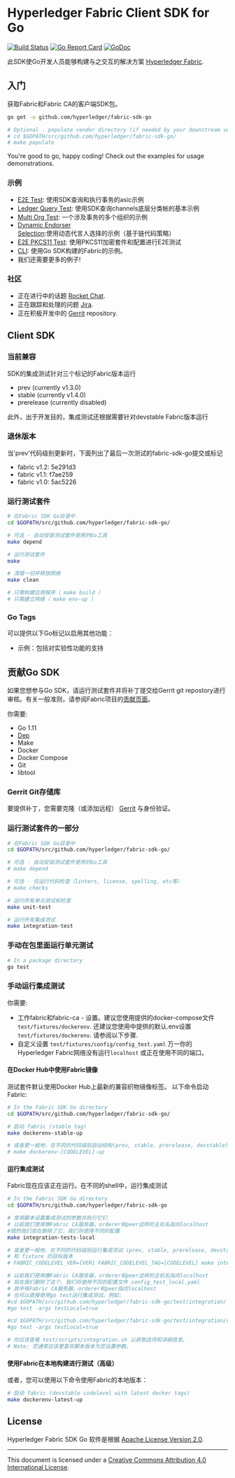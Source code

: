 # Hyperledger Fabric Client SDK for Go

[![Build Status](https://jenkins.hyperledger.org/buildStatus/icon?job=fabric-sdk-go-tests-merge-x86_64)](https://jenkins.hyperledger.org/job/fabric-sdk-go-tests-merge-x86_64)
[![Go Report Card](https://goreportcard.com/badge/github.com/hyperledger/fabric-sdk-go)](https://goreportcard.com/report/github.com/hyperledger/fabric-sdk-go)
[![GoDoc](https://godoc.org/github.com/hyperledger/fabric-sdk-go?status.svg)](https://godoc.org/github.com/hyperledger/fabric-sdk-go)

此SDK使Go开发人员能够构建与之交互的解决方案 [Hyperledger Fabric](http://hyperledger-fabric.readthedocs.io/en/latest/).

## 入门

获取Fabric和Fabric CA的客户端SDK包。

```bash
go get -u github.com/hyperledger/fabric-sdk-go

# Optional - populate vendor directory (if needed by your downstream vendoring solution)
# cd $GOPATH/src/github.com/hyperledger/fabric-sdk-go/
# make populate
```

You're good to go, happy coding! Check out the examples for usage demonstrations.

### 示例

- [E2E Test](test/integration/e2e/end_to_end.go): 使用SDK查询和执行事务的asic示例
- [Ledger Query Test](test/integration/pkg/client/ledger/ledger_queries_test.go): 使用SDK查询channels底层分类帐的基本示例
- [Multi Org Test](test/integration/e2e/orgs/multiple_orgs_test.go): 一个涉及事务的多个组织的示例
- [Dynamic Endorser Selection](test/integration/pkg/fabsdk/provider/sdk_provider_test.go):使用动态代言人选择的示例（基于链代码策略）
- [E2E PKCS11 Test](test/integration/e2e/pkcs11/e2e_test.go): 使用PKCS11加密套件和配置进行E2E测试
- [CLI](https://github.com/securekey/fabric-examples/tree/master/fabric-cli/): 使用Go SDK构建的Fabric的示例。
- 我们还需要更多的例子!

### 社区

- 正在进行中的话题 [Rocket Chat](https://chat.hyperledger.org/channel/fabric-sdk-go).
- 正在跟踪和处理的问题 [Jira](https://jira.hyperledger.org/secure/RapidBoard.jspa?projectKey=FAB&rapidView=7&view=planning).
- 正在积极开发中的 [Gerrit](https://gerrit.hyperledger.org/r/#/admin/projects/fabric-sdk-go) repository.

## Client SDK

### 当前兼容
SDK的集成测试针对三个标记的Fabric版本运行
- prev (currently v1.3.0)
- stable (currently v1.4.0)
- prerelease (currently disabled)

此外，出于开发目的，集成测试还根据需要针对devstable Fabric版本运行

### 退休版本

当'prev'代码级别更新时，下面列出了最后一次测试的fabric-sdk-go提交或标记

- fabric v1.2: 5e291d3
- fabric v1.1: f7ae259
- fabric v1.0: 5ac5226

### 运行测试套件

```bash
# 在Fabric SDK Go目录中
cd $GOPATH/src/github.com/hyperledger/fabric-sdk-go/

# 可选 - 自动安装测试套件使用的Go工具
make depend

# 运行测试套件
make

# 清理一切并释放网络
make clean

# 只需构建应用程序（ make build ）
# 只需建立网络（ make env-up ）
```

### Go Tags

可以提供以下Go标记以启用其他功能：
 - 示例：包括对实验性功能的支持

## 贡献Go SDK


如果您想参与Go SDK，请运行测试套件并将补丁提交给Gerrit git repostory进行审核。有关一般准则，请参阅Fabric项目的[贡献页面](http://hyperledger-fabric.readthedocs.io/en/latest/CONTRIBUTING.html)。

你需要:

- Go 1.11
- [Dep](https://github.com/golang/dep)
- Make
- Docker
- Docker Compose
- Git
- libtool

### Gerrit Git存储库

要提供补丁，您需要克隆（或添加远程） [Gerrit](https://gerrit.hyperledger.org/r/#/admin/projects/fabric-sdk-go) 与身份验证。

### 运行测试套件的一部分

```bash
# 在Fabric SDK Go目录中
cd $GOPATH/src/github.com/hyperledger/fabric-sdk-go/

# 可选 - 自动安装测试套件使用的Go工具
# make depend

# 可选 - 仅运行代码检查（linters, license, spelling, etc等）
# make checks

# 运行所有单元测试和检查
make unit-test

# 运行所有集成测试
make integration-test
```

### 手动在包里面运行单元测试

```bash
# In a package directory
go test
```

### 手动运行集成测试

你需要:

- 工作fabric和fabric-ca - 设置。建议您使用提供的docker-compose文件 `test/fixtures/dockerenv`. 还建议您使用中提供的默认.env设置 `test/fixtures/dockerenv`. 请参阅以下步骤.
- 自定义设置 `test/fixtures/config/config_test.yaml` 万一你的Hyperledger Fabric网络没有运行`localhost` 或正在使用不同的端口。

#### 在Docker Hub中使用Fabric镜像


测试套件默认使用Docker Hub上最新的兼容织物镜像标签。
以下命令启动Fabric:

```bash
# In the Fabric SDK Go directory
cd $GOPATH/src/github.com/hyperledger/fabric-sdk-go/

# 启动 fabric (stable tag)
make dockerenv-stable-up

# 或者更一般地，在不同的代码级别启动结构(prev, stable, prerelease, devstable)
# make dockerenv-[CODELEVEL]-up
```

#### 运行集成测试

Fabric现在应该正在运行。在不同的shell中，运行集成测试

```bash
# In the Fabric SDK Go directory
cd $GOPATH/src/github.com/hyperledger/fabric-sdk-go

# 使用脚本设置集成测试的参数并执行它们
# 以前我们使用像Fabric CA服务器，orderer和peer这样的主机名指向localhost
#既然我们现在删除了它，我们将使用不同的配置
make integration-tests-local

# 或者更一般地，在不同的代码级别运行集成测试 (prev, stable, prerelease, devstable)
# 和 fixture 的目标版本
# FABRIC_CODELEVEL_VER=[VER] FABRIC_CODELEVEL_TAG=[CODELEVEL] make integration-tests-local
```


```bash
# 以前我们使用像Fabric CA服务器，orderer和peer这样的主机名指向localhost
# 现在我们删除了这个，我们将使用不同的配置文件 config_test_local.yaml
# 其中有Fabric CA服务器，orderer和peer指向localhost
# 也可以直接使用go test运行集成测试。例如:
#cd $GOPATH/src/github.com/hyperledger/fabric-sdk-go/test/integration/
#go test -args testLocal=true

#cd $GOPATH/src/github.com/hyperledger/fabric-sdk-go/test/integration/orgs
#go test -args testLocal=true 

# 你应该查看 test/scripts/integration.sh 以获取选项和详细信息。
# Note: 您通常应该更喜欢脚本版本为您设置参数。
```

#### 使用Fabric在本地构建进行测试（高级）

或者，您可以使用以下命令使用Fabric的本地版本：

```bash
# 启动 fabric (devstable codelevel with latest docker tags)
make dockerenv-latest-up
```

## License

Hyperledger Fabric SDK Go 软件是根据 [Apache License Version 2.0](LICENSE).

---
This document is licensed under a <a rel="license" href="http://creativecommons.org/licenses/by/4.0/">Creative Commons Attribution 4.0 International License</a>.
